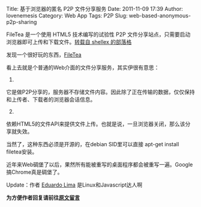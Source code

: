 Title: 基于浏览器的匿名 P2P 文件分享服务
Date: 2011-11-09 17:39
Author: lovenemesis
Category: Web App
Tags: P2P
Slug: web-based-anonymous-p2p-sharing

FileTea 是一个使用 HTML5 技术编写的试验性 P2P
文件分享站点，只需要启动浏览器即可上传和下载文件。[转载自 shellex
的部落格](http://shellex.info/filetea-an-anonymous-web-based-file-sharing-server/)

发现一个很好玩的东西，[FileTea](https://filetea.me/)

看上去就是个普通的Web介面的文件分享服务，其实伊很有意思：

1.
它是做P2P分享的，服务器不存储文件内容。因此除了正在传输的数据，仅仅保持和上传者、下载者的浏览器会话信息。

2.
依赖HTML5的文件API来提供文件上传。也就是说，一旦浏览器关闭，那么该分享就失效。

当然了，这种东西必须是开源的，在debian SID里可以直接 apt-get install
filetea安装。

近年来Web碉堡了以后，果然所有能被重写的桌面程序都会被重写一遍。Google搞Chrome真是碉堡了。

Update：作者 [Eduardo
Lima](http://www.igalia.com/nc/igalia-247/igalian/item/elima/)
是Linux和Javascript达人啊

**为方便作者回复请前往[原文留言](http://shellex.info/filetea-an-anonymous-web-based-file-sharing-server/)**
